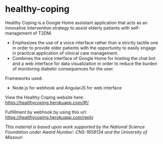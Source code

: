 # healthy-coping

Healthy Coping is a Google Home assistant application that acts as an innovative intervention strategy to assist elderly patients with self-management of T2DM. 
* Emphasizes the use of a voice interface rather than a strictly tactile one in order to provide older patients with the opportunity to easily engage in practical application of clinical care management. 
* Combines the voice interface of Google Home for hosting the chat bot and a web interface for data visualization in order to reduce the burden of monitoring diabetic consequences for the user.

Frameworks used: 
* Node.js for webhook and AngularJS for web interface

View the Healthy Coping website here: 
https://healthycoping.herokuapp.com/#!/

Fulfillment by webhook by using this url: https://healthycoping.herokuapp.com/reply

*This material is based upon work supported by the National Science Foundation under Award Number: CNS-1659134 and the University of Missouri*
